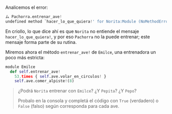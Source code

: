 Analicemos el error:

```python
ム Pachorra.entrenar_ave!
undefined method `hacer_lo_que_quiera!' for Norita:Module (NoMethodError)
```

En criollo, lo que dice ahí es que `Norita` no entiende el mensaje `hacer_lo_que_quiera!`, y por eso `Pachorra` no la puede entrenar; este mensaje forma parte de su rutina.

Miremos ahora el método `entrenar_ave!` de `Emilce`, una entrenadora un poco más estricta:

```python
module Emilce
  def self.entrenar_ave!
    53.times { self.ave.volar_en_circulos! }
    self.ave.comer_alpiste!(8)


```

> ¿Podrá `Norita` entrenar con `Emilce`? ¿Y `Pepita`? ¿Y `Pepo`?
>
> Probalo en la consola y completá el código con `True` (verdadero) o `False` (falso) según corresponda para cada ave.
